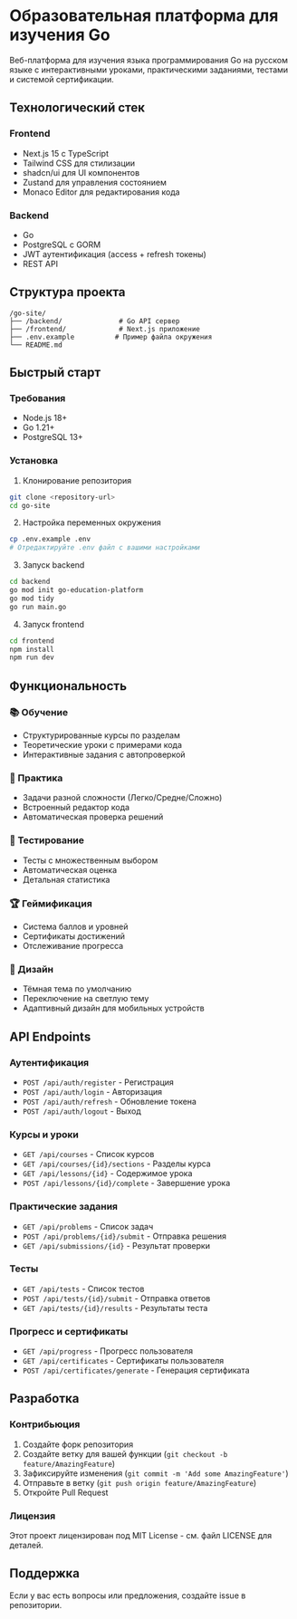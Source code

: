 # Образовательная платформа для изучения Go

Веб-платформа для изучения языка программирования Go на русском языке с интерактивными уроками, практическими заданиями, тестами и системой сертификации.

## Технологический стек

### Frontend
- Next.js 15 с TypeScript
- Tailwind CSS для стилизации
- shadcn/ui для UI компонентов
- Zustand для управления состоянием
- Monaco Editor для редактирования кода

### Backend
- Go
- PostgreSQL с GORM
- JWT аутентификация (access + refresh токены)
- REST API

## Структура проекта

```
/go-site/
├── /backend/              # Go API сервер
├── /frontend/             # Next.js приложение
├── .env.example          # Пример файла окружения
└── README.md
```

## Быстрый старт

### Требования
- Node.js 18+
- Go 1.21+
- PostgreSQL 13+

### Установка

1. Клонирование репозитория
```bash
git clone <repository-url>
cd go-site
```

2. Настройка переменных окружения
```bash
cp .env.example .env
# Отредактируйте .env файл с вашими настройками
```

3. Запуск backend
```bash
cd backend
go mod init go-education-platform
go mod tidy
go run main.go
```

4. Запуск frontend
```bash
cd frontend
npm install
npm run dev
```

## Функциональность

### 📚 Обучение
- Структурированные курсы по разделам
- Теоретические уроки с примерами кода
- Интерактивные задания с автопроверкой

### 🧪 Практика
- Задачи разной сложности (Легко/Средне/Сложно)
- Встроенный редактор кода
- Автоматическая проверка решений

### 📝 Тестирование
- Тесты с множественным выбором
- Автоматическая оценка
- Детальная статистика

### 🏆 Геймификация
- Система баллов и уровней
- Сертификаты достижений
- Отслеживание прогресса

### 🎨 Дизайн
- Тёмная тема по умолчанию
- Переключение на светлую тему
- Адаптивный дизайн для мобильных устройств

## API Endpoints

### Аутентификация
- `POST /api/auth/register` - Регистрация
- `POST /api/auth/login` - Авторизация
- `POST /api/auth/refresh` - Обновление токена
- `POST /api/auth/logout` - Выход

### Курсы и уроки
- `GET /api/courses` - Список курсов
- `GET /api/courses/{id}/sections` - Разделы курса
- `GET /api/lessons/{id}` - Содержимое урока
- `POST /api/lessons/{id}/complete` - Завершение урока

### Практические задания
- `GET /api/problems` - Список задач
- `POST /api/problems/{id}/submit` - Отправка решения
- `GET /api/submissions/{id}` - Результат проверки

### Тесты
- `GET /api/tests` - Список тестов
- `POST /api/tests/{id}/submit` - Отправка ответов
- `GET /api/tests/{id}/results` - Результаты теста

### Прогресс и сертификаты
- `GET /api/progress` - Прогресс пользователя
- `GET /api/certificates` - Сертификаты пользователя
- `POST /api/certificates/generate` - Генерация сертификата

## Разработка

### Контрибьюция
1. Создайте форк репозитория
2. Создайте ветку для вашей функции (`git checkout -b feature/AmazingFeature`)
3. Зафиксируйте изменения (`git commit -m 'Add some AmazingFeature'`)
4. Отправьте в ветку (`git push origin feature/AmazingFeature`)
5. Откройте Pull Request

### Лицензия
Этот проект лицензирован под MIT License - см. файл LICENSE для деталей.

## Поддержка

Если у вас есть вопросы или предложения, создайте issue в репозитории.